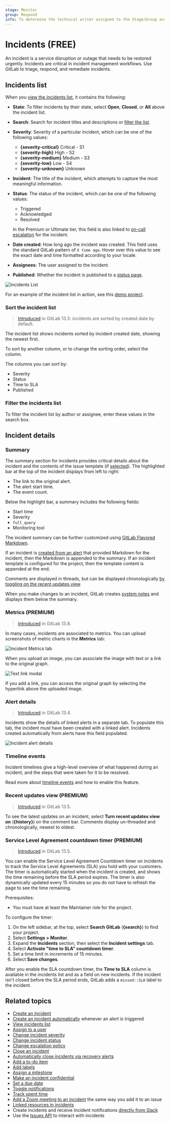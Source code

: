 ```yaml
---
stage: Monitor
group: Respond
info: To determine the technical writer assigned to the Stage/Group associated with this page, see https://about.gitlab.com/handbook/product/ux/technical-writing/#assignments
---
```


# Incidents **(FREE)**

An incident is a service disruption or outage that needs to be restored urgently.
Incidents are critical in incident management workflows.
Use GitLab to triage, respond, and remediate incidents.

## Incidents list

When you [view the incidents list](manage_incidents.md#view-incidents-list), it contains the following:

- **State**: To filter incidents by their state, select **Open**, **Closed**,
  or **All** above the incident list.
- **Search**: Search for incident titles and descriptions or [filter the list](#filter-the-incidents-list).
- **Severity**: Severity of a particular incident, which can be one of the following
  values:

  - **{severity-critical}** Critical - S1
  - **{severity-high}** High - S2
  - **{severity-medium}** Medium - S3
  - **{severity-low}** Low - S4
  - **{severity-unknown}** Unknown

- **Incident**: The title of the incident, which attempts to capture the
  most meaningful information.
- **Status**: The status of the incident, which can be one of the following values:

  - Triggered
  - Acknowledged
  - Resolved

  In the Premium or Ultimate tier, this field is also linked to [on-call escalation](paging.md#escalating-an-incident) for the incident.

- **Date created**: How long ago the incident was created. This field uses the
  standard GitLab pattern of `X time ago`. Hover over this value to see the exact date and time formatted according to your locale.
- **Assignees**: The user assigned to the incident.
- **Published**: Whether the incident is published to a [status page](status_page.md).

![Incidents List](img/incident_list_v15_6.png)

For an example of the incident list in action, see this
[demo project](https://gitlab.com/gitlab-org/monitor/monitor-sandbox/-/incidents).

### Sort the incident list

> [Introduced](https://gitlab.com/gitlab-org/gitlab/-/issues/229534) in GitLab 13.3: incidents are sorted by created date by default.

The incident list shows incidents sorted by incident created date, showing the newest first.

To sort by another column, or to change the sorting order, select the column.

The columns you can sort by:

- Severity
- Status
- Time to SLA
- Published

### Filter the incidents list

To filter the incident list by author or assignee, enter these values in the search box.

## Incident details

### Summary

The summary section for incidents provides critical details about the
incident and the contents of the issue template (if [selected](alerts.md#trigger-actions-from-alerts)). The highlighted
bar at the top of the incident displays from left to right:

- The link to the original alert.
- The alert start time.
- The event count.

Below the highlight bar, a summary includes the following fields:

- Start time
- Severity
- `full_query`
- Monitoring tool

The incident summary can be further customized using
[GitLab Flavored Markdown](../../user/markdown.md).

If an incident is [created from an alert](alerts.md#trigger-actions-from-alerts)
that provided Markdown for the incident, then the Markdown is appended to the summary.
If an incident template is configured for the project, then the template content is appended at the end.

Comments are displayed in threads, but can be displayed chronologically
[by toggling on the recent updates view](#recent-updates-view).

When you make changes to an incident, GitLab creates [system notes](../../user/project/system_notes.md) and
displays them below the summary.

### Metrics **(PREMIUM)**

> [Introduced](https://gitlab.com/gitlab-org/gitlab/-/issues/235994) in GitLab 13.8.

In many cases, incidents are associated to metrics. You can upload screenshots of metric
charts in the **Metrics** tab:

![Incident Metrics tab](img/incident_metrics_tab_v13_8.png)

When you upload an image, you can associate the image with text or a link to the original graph.

![Text link modal](img/incident_metrics_tab_text_link_modal_v14_9.png)

If you add a link, you can access the original graph by selecting the hyperlink above the uploaded image.

### Alert details

> [Introduced](https://gitlab.com/gitlab-org/gitlab/-/issues/230847) in GitLab 13.4.

Incidents show the details of linked alerts in a separate tab. To populate this
tab, the incident must have been created with a linked alert. Incidents
created automatically from alerts have this
field populated.

![Incident alert details](img/incident_alert_details_v13_4.png)

### Timeline events

Incident timelines give a high-level overview of what happened
during an incident, and the steps that were taken for it to be resolved.

Read more about [timeline events](incident_timeline_events.md) and how to enable this feature.

### Recent updates view **(PREMIUM)**

> [Introduced](https://gitlab.com/gitlab-org/gitlab/-/issues/227836) in GitLab 13.5.

To see the latest updates on an incident, select
**Turn recent updates view on** (**{history}**) on the comment bar. Comments display
un-threaded and chronologically, newest to oldest.

### Service Level Agreement countdown timer **(PREMIUM)**

> [Introduced](https://gitlab.com/gitlab-org/gitlab/-/issues/241663) in GitLab 13.5.

You can enable the Service Level Agreement Countdown timer on incidents to track
the Service Level Agreements (SLA) you hold with your customers. The timer is
automatically started when the incident is created, and shows the time
remaining before the SLA period expires. The timer is also dynamically updated
every 15 minutes so you do not have to refresh the page to see the time remaining.

Prerequisites:

- You must have at least the Maintainer role for the project.

To configure the timer:

1. On the left sidebar, at the top, select **Search GitLab** (**{search}**) to find your project.
1. Select **Settings > Monitor**.
1. Expand the **Incidents** section, then select the **Incident settings** tab.
1. Select **Activate "time to SLA" countdown timer**.
1. Set a time limit in increments of 15 minutes.
1. Select **Save changes**.

After you enable the SLA countdown timer, the **Time to SLA** column is available in the
incidents list and as a field on new incidents. If
the incident isn't closed before the SLA period ends, GitLab adds a `missed::SLA`
label to the incident.

## Related topics

- [Create an incident](manage_incidents.md#create-an-incident)
- [Create an incident automatically](alerts.md#trigger-actions-from-alerts)
  whenever an alert is triggered
- [View incidents list](manage_incidents.md#view-incidents-list)
- [Assign to a user](manage_incidents.md#assign-to-a-user)
- [Change incident severity](manage_incidents.md#change-severity)
- [Change incident status](manage_incidents.md#change-status)
- [Change escalation policy](manage_incidents.md#change-escalation-policy)
- [Close an incident](manage_incidents.md#close-an-incident)
- [Automatically close incidents via recovery alerts](manage_incidents.md#automatically-close-incidents-via-recovery-alerts)
- [Add a to-do item](../../user/todos.md#create-a-to-do-item)
- [Add labels](../../user/project/labels.md)
- [Assign a milestone](../../user/project/milestones/index.md)
- [Make an incident confidential](../../user/project/issues/confidential_issues.md)
- [Set a due date](../../user/project/issues/due_dates.md)
- [Toggle notifications](../../user/profile/notifications.md#edit-notification-settings-for-issues-merge-requests-and-epics)
- [Track spent time](../../user/project/time_tracking.md)
- [Add a Zoom meeting to an incident](../../user/project/issues/associate_zoom_meeting.md) the same
  way you add it to an issue
- [Linked resources in incidents](linked_resources.md)
- Create incidents and receive incident notifications [directly from Slack](slack.md)
- Use the [Issues API](../../api/issues.md) to interact with incidents
